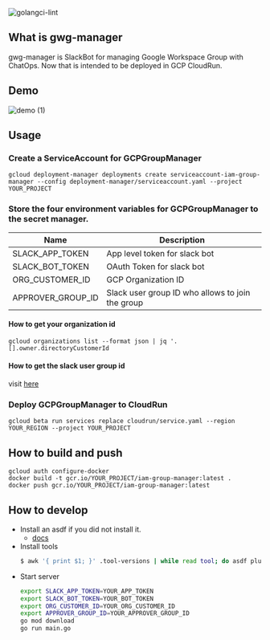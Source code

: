 ![golangci-lint](https://github.com/mugioka/gcp-group-manager/actions/workflows/golangci-lint.yaml/badge.svg?branch=master)
## What is gwg-manager
gwg-manager is SlackBot for managing Google Workspace Group with ChatOps.
Now that is intended to be deployed in GCP CloudRun.

## Demo
![demo (1)](https://user-images.githubusercontent.com/62197019/134805434-519f0925-dcdc-4b03-be8e-1f233a0990b7.gif)

## Usage
### Create a ServiceAccount for GCPGroupManager
```
gcloud deployment-manager deployments create serviceaccount-iam-group-manager --config deployment-manager/serviceaccount.yaml --project YOUR_PROJECT
```
### Store the four environment variables for GCPGroupManager to the secret manager.

|Name|Description|
|---|---|
|SLACK_APP_TOKEN|App level token for slack bot|
|SLACK_BOT_TOKEN|OAuth Token for slack bot|
|ORG_CUSTOMER_ID|GCP Organization ID|
|APPROVER_GROUP_ID|Slack user group ID who allows to join the group|

#### How to get your organization id
```
gcloud organizations list --format json | jq '.[].owner.directoryCustomerId
```
#### How to get the slack user group id
visit [here](https://api.slack.com/methods/usergroups.list)

### Deploy GCPGroupManager to CloudRun
```
gcloud beta run services replace cloudrun/service.yaml --region YOUR_REGION --project YOUR_PROJECT
```
## How to build and push
```
gcloud auth configure-docker
docker build -t gcr.io/YOUR_PROJECT/iam-group-manager:latest .
docker push gcr.io/YOUR_PROJECT/iam-group-manager:latest
```
## How to develop
- Install an asdf if you did not install it.
  - [docs](http://asdf-vm.com/guide/getting-started.html#_1-install-dependencies)
- Install tools
  ```bash
  $ awk '{ print $1; }' .tool-versions | while read tool; do asdf plugin add ${tool}; done; asdf install
  ```
- Start server
  ```bash
  export SLACK_APP_TOKEN=YOUR_APP_TOKEN
  export SLACK_BOT_TOKEN=YOUR_BOT_TOKEN
  export ORG_CUSTOMER_ID=YOUR_ORG_CUSTOMER_ID
  export APPROVER_GROUP_ID=YOUR_APPROVER_GROUP_ID
  go mod download
  go run main.go
  ```

